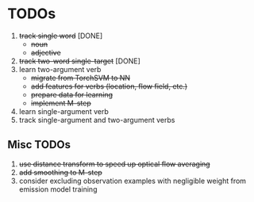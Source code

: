 
# TODOs

1. ~~track single word~~ [DONE]
	* ~~noun~~
	* ~~adjective~~
2. ~~track two-word single-target~~ [DONE]
3. learn two-argument verb
	* ~~migrate from TorchSVM to NN~~
	* ~~add features for verbs (location, flow field, etc.)~~
	* ~~prepare data for learning~~
	* ~~implement M-step~~
4. learn single-argument verb
5. track single-argument and two-argument verbs

## Misc TODOs
1. ~~use distance transform to speed up optical flow averaging~~
2. ~~add smoothing to M-step~~
3. consider excluding observation examples with negligible weight from emission model training
